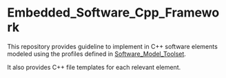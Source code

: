# Embedded_Software_Cpp_Framework

This repository provides guideline to implement in C++ software elements modeled using the profiles defined in [Software_Model_Toolset](https://github.com/HomeMadeRobots/Software_Model_Toolset).

It also provides C++ file templates for each relevant element.
